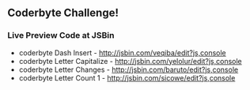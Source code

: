## Coderbyte Challenge!
### Live Preview Code at JSBin

- coderbyte Dash Insert - http://jsbin.com/veqiba/edit?js,console
- coderbyte Letter Capitalize - http://jsbin.com/yelolur/edit?js,console
- coderbyte Letter Changes - http://jsbin.com/baruto/edit?js,console
- coderbyte Letter Count 1 - http://jsbin.com/sicowe/edit?js,console
